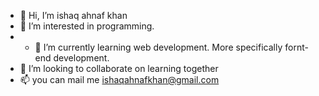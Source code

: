 - 👋 Hi, I’m ishaq ahnaf khan
- 👀 I’m interested in programming.
- - 🌱 I’m currently learning web development. More specifically fornt-end development.
- 💞️ I’m looking to collaborate on learning together
- 📫 you can mail me ishaqahnafkhan@gmail.com

<!---
ishaqahnafkhan/ishaqahnafkhan is a ✨ special ✨ repository because its `README.md` (this file) appears on your GitHub profile.
You can click the Preview link to take a look at your changes.
--->
